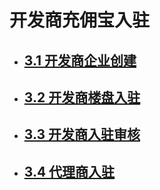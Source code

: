 # 开发商充佣宝入驻

* ## [3.1 开发商企业创建](/3/31-kai-fa-shang-he-tong-chuang-jian.md)
* ## [3.2 开发商楼盘入驻](/3/32-kai-fa-shang-lou-pan-ru-zhu.md)
* ## [3.3 开发商入驻审核](/3/33-kai-fa-shang-ru-zhu-shen-he.md)
* ## [3.4 代理商入驻](/3/34-dai-li-shang-ru-zhu.md)

## 



